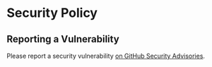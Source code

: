 # Security Policy

## Reporting a Vulnerability

Please report a security vulnerability [on GitHub Security Advisories](https://github.com/litetex-oss/mcm-raid-restore/security/advisories/new).
